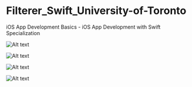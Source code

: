 # Filterer_Swift_University-of-Toronto
iOS App Development Basics - iOS App Development with Swift Specialization



![Alt text](https://github.com/manelpz/University-of-Toronto_Filterer-App/blob/master/1.png "Image processor")



![Alt text](https://github.com/manelpz/University-of-Toronto_Filterer-App/blob/master/2.png "Image processor")

![Alt text](https://github.com/manelpz/University-of-Toronto_Filterer-App/blob/master/3.png "Image processor")

![Alt text](https://github.com/manelpz/University-of-Toronto_Filterer-App/blob/master/4.png  "Image processor")
